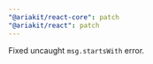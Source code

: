 ```yaml
---
"@ariakit/react-core": patch
"@ariakit/react": patch
---
```


Fixed uncaught `msg.startsWith` error.

